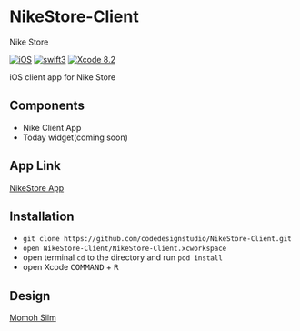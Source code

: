 # NikeStore-Client


Nike Store


[![iOS](https://img.shields.io/badge/platform-iOS-blue.svg?style=flat)](https://developer.apple.com/ios/)
[![swift3](https://img.shields.io/badge/swift3-compatible-brightgreen.svg?style=flat)](https://developer.apple.com/swift)
[![Xcode 8.2](https://img.shields.io/badge/Xcode-8.2-blue.svg?style=flat)](https://developer.apple.com/xcode)

iOS client app for Nike Store


## Components
- Nike Client App
- Today widget(coming soon)


## App Link


[NikeStore App]()



## Installation
- `git clone https://github.com/codedesignstudio/NikeStore-Client.git`
- `open NikeStore-Client/NikeStore-Client.xcworkspace`
- open terminal `cd` to the directory and run `pod install`
- open Xcode <kbd>COMMAND</kbd> + <kbd>R</kbd>

## Design



[Momoh Silm](https://twitter.com/m_silm)
